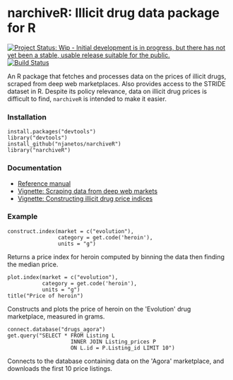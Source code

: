 # narchiveR: Illicit drug data package for R

[![Project Status: Wip - Initial development is in progress, but there has not yet been a stable, usable release suitable for the public.](https://img.shields.io/badge/status-WIP-yellow.svg)](https://img.shields.io/badge/status-WIP-yellow.svg)
[![Build Status](https://travis-ci.org/njanetos/narchiveR.svg?branch=master)](https://travis-ci.org/njanetos/narchiveR) 

An R package that fetches and processes data on the prices of illicit drugs, scraped from deep web marketplaces. Also provides access to the STRIDE dataset in R. Despite its policy relevance, data on illicit drug prices is difficult to find, `narchiveR` is intended to make it easier. 

### Installation


```{r}
install.packages("devtools")
library("devtools")
install_github("njanetos/narchiveR")
library("narchiveR")
```

### Documentation


* [Reference manual](http://njanetos.github.io/narchiveR/narchiveR.pdf)
* [Vignette: Scraping data from deep web markets](http://njanetos.github.io/narchiveR/scraping-data.html)
* [Vignette: Constructing illicit drug price indices](http://njanetos.github.io/narchiveR/constructing-indices.html)

### Example


```{r}
construct.index(market = c("evolution"),
           		category = get.code('heroin'),
           		units = "g")
```
Returns a price index for heroin computed by binning the data then finding the median price.
```{r}
plot.index(market = c("evolution"),
           category = get.code('heroin'),
           units = "g")
title("Price of heroin")
```
Constructs and plots the price of heroin on the 'Evolution' drug marketplace, measured in grams.
```{r}
connect.database("drugs_agora")
get.query("SELECT * FROM Listing L 
					INNER JOIN Listing_prices P 
					ON L.id = P.Listing_id LIMIT 10")
```
Connects to the database containing data on the 'Agora' marketplace, and downloads the first 10 price listings. 
